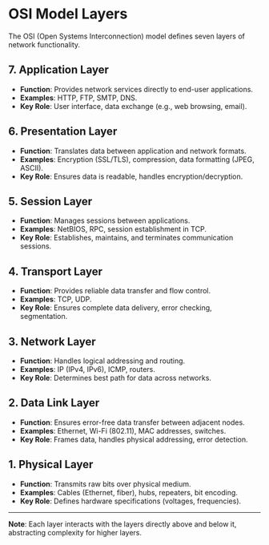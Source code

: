 # OSI Model Layers

The OSI (Open Systems Interconnection) model defines seven layers of network functionality.

## 7. Application Layer

- **Function**: Provides network services directly to end-user applications.
- **Examples**: HTTP, FTP, SMTP, DNS.
- **Key Role**: User interface, data exchange (e.g., web browsing, email).

## 6. Presentation Layer

- **Function**: Translates data between application and network formats.
- **Examples**: Encryption (SSL/TLS), compression, data formatting (JPEG, ASCII).
- **Key Role**: Ensures data is readable, handles encryption/decryption.

## 5. Session Layer

- **Function**: Manages sessions between applications.
- **Examples**: NetBIOS, RPC, session establishment in TCP.
- **Key Role**: Establishes, maintains, and terminates communication sessions.

## 4. Transport Layer

- **Function**: Provides reliable data transfer and flow control.
- **Examples**: TCP, UDP.
- **Key Role**: Ensures complete data delivery, error checking, segmentation.

## 3. Network Layer

- **Function**: Handles logical addressing and routing.
- **Examples**: IP (IPv4, IPv6), ICMP, routers.
- **Key Role**: Determines best path for data across networks.

## 2. Data Link Layer

- **Function**: Ensures error-free data transfer between adjacent nodes.
- **Examples**: Ethernet, Wi-Fi (802.11), MAC addresses, switches.
- **Key Role**: Frames data, handles physical addressing, error detection.

## 1. Physical Layer

- **Function**: Transmits raw bits over physical medium.
- **Examples**: Cables (Ethernet, fiber), hubs, repeaters, bit encoding.
- **Key Role**: Defines hardware specifications (voltages, frequencies).

---

**Note**: Each layer interacts with the layers directly above and below it, abstracting complexity for higher layers.

